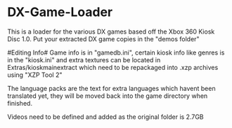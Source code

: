 # DX-Game-Loader
This is a loader for the various DX games based off the Xbox 360 Kiosk Disc 1.0.
Put your extracted DX game copies in the "demos folder"

#Editing Info#
Game info is in "gamedb.ini", certain kiosk info like genres is in the "kiosk.ini" and extra textures can be located in Extras/kioskmainextract which need to be repackaged into .xzp archives using "XZP Tool 2"

The language packs are the text for extra languages which havent been translated yet, they will be moved back into the game directory when finished.

Videos need to be defined and added as the original folder is 2.7GB

